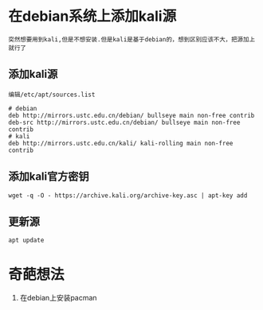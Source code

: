 # 在debian系统上添加kali源

	突然想要用到kali,但是不想安装.但是kali是基于debian的，想到区别应该不大，把源加上就行了

## 添加kali源

	编辑/etc/apt/sources.list
```config
# debian
deb http://mirrors.ustc.edu.cn/debian/ bullseye main non-free contrib
deb-src http://mirrors.ustc.edu.cn/debian/ bullseye main non-free contrib
# kali
deb http://mirrors.ustc.edu.cn/kali/ kali-rolling main non-free contrib
```

## 添加kali官方密钥
```shell
wget -q -O - https://archive.kali.org/archive-key.asc | apt-key add
```

## 更新源
```shell
apt update
```

# 奇葩想法
1. 在debian上安装pacman